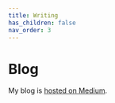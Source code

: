 ```yaml
---
title: Writing
has_children: false
nav_order: 3
---
```


# Blog

My blog is [hosted on Medium](https://medium.com/@joatmon08).